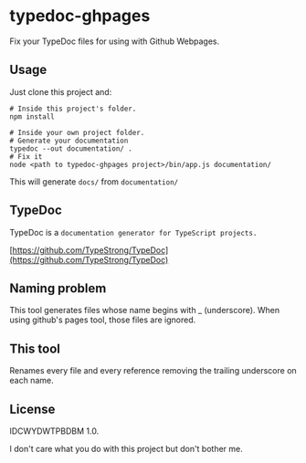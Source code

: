 # typedoc-ghpages

Fix your TypeDoc files for using with Github Webpages.

## Usage

Just clone this project and:

```
# Inside this project's folder.
npm install

# Inside your own project folder.
# Generate your documentation
typedoc --out documentation/ .
# Fix it
node <path to typedoc-ghpages project>/bin/app.js documentation/
```

This will generate `docs/` from `documentation/`

## TypeDoc

TypeDoc is a `documentation generator for TypeScript projects.`

[https://github.com/TypeStrong/TypeDoc](https://github.com/TypeStrong/TypeDoc)

## Naming problem

This tool generates files whose name begins with _ (underscore). When using
github's pages tool, those files are ignored.

## This tool

Renames every file and every reference removing the trailing underscore on each name.

## License

IDCWYDWTPBDBM 1.0.

I don't care what you do with this project but don't bother me. 
